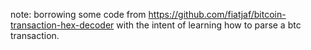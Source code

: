 note: borrowing some code from
https://github.com/fiatjaf/bitcoin-transaction-hex-decoder with the
intent of learning how to parse a btc transaction. 


